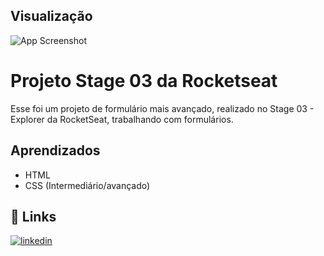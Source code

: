 
## Visualização 

![App Screenshot](https://cdn.discordapp.com/attachments/1070908868969910387/1121906991409938462/image.png)


# Projeto Stage 03 da Rocketseat

Esse foi um projeto de formulário mais avançado, realizado no Stage 03 - Explorer da RocketSeat, trabalhando com formulários.




## Aprendizados

- HTML
- CSS 
(Intermediário/avançado)

## 🔗 Links
[![linkedin](https://img.shields.io/badge/linkedin-0A66C2?style=for-the-badge&logo=linkedin&logoColor=white)](https://www.linkedin.com/in/caio-balduino-3442721b4/)


